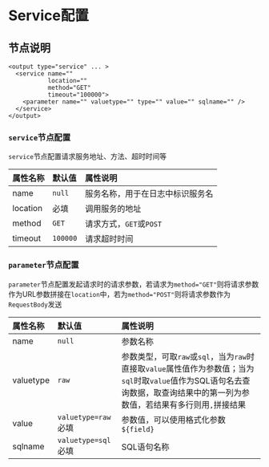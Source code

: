

# Service配置

## 节点说明

```
<output type="service" ... >
  <service name=""
           location=""
           method="GET"
           timeout="100000">
    <parameter name="" valuetype="" type="" value="" sqlname="" />
  </service>
</output>
```

### `service`节点配置

`service`节点配置请求服务地址、方法、超时时间等

| 属性名称 | 默认值 | 属性说明 |
| :--- | :--- | :--- |
| name | `null` | 服务名称，用于在日志中标识服务名 |
| location | 必填 | 调用服务的地址 |
| method | `GET` | 请求方式，`GET`或`POST` |
| timeout | `100000` | 请求超时时间 |

### `parameter`节点配置

`parameter`节点配置发起请求时的请求参数，若请求为`method="GET"`则将请求参数作为URL参数拼接在`location`中，若为`method="POST"`则将请求参数作为`RequestBody`发送

| 属性名称 | 默认值 | 属性说明 |
| :--- | :--- | :--- |
| name | `null` | 参数名称 |
| valuetype | `raw` | 参数类型，可取`raw`或`sql`，当为`raw`时直接取`value`属性值作为参数值；当为`sql`时取`value`值作为SQL语句名去查询数据，取查询结果中的第一列为参数值，若结果有多行则用`,`拼接结果 |
| value | `valuetype=raw`必填 | 参数值，可以使用格式化参数`${field}` |
| sqlname | `valuetype=sql`必填 | SQL语句名称 |

